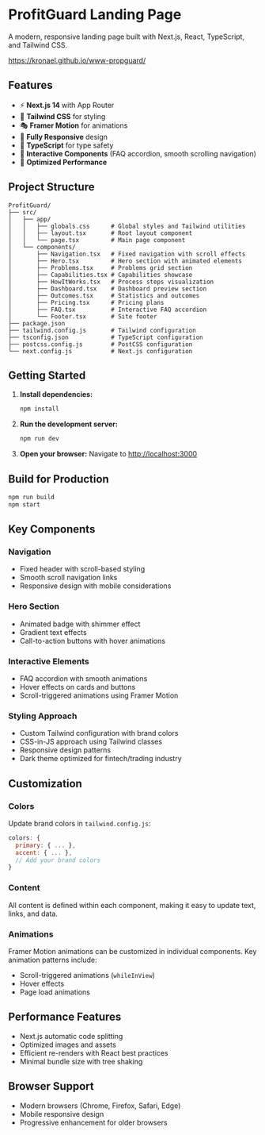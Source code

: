 # ProfitGuard Landing Page

A modern, responsive landing page built with Next.js, React, TypeScript, and Tailwind CSS.

https://kronael.github.io/www-propguard/

## Features

- ⚡ **Next.js 14** with App Router
- 🎨 **Tailwind CSS** for styling
- 🎭 **Framer Motion** for animations
- 📱 **Fully Responsive** design
- 🎯 **TypeScript** for type safety
- 🎪 **Interactive Components** (FAQ accordion, smooth scrolling navigation)
- 🚀 **Optimized Performance**

## Project Structure

```
ProfitGuard/
├── src/
│   ├── app/
│   │   ├── globals.css      # Global styles and Tailwind utilities
│   │   ├── layout.tsx       # Root layout component
│   │   └── page.tsx         # Main page component
│   └── components/
│       ├── Navigation.tsx   # Fixed navigation with scroll effects
│       ├── Hero.tsx         # Hero section with animated elements
│       ├── Problems.tsx     # Problems grid section
│       ├── Capabilities.tsx # Capabilities showcase
│       ├── HowItWorks.tsx   # Process steps visualization
│       ├── Dashboard.tsx    # Dashboard preview section
│       ├── Outcomes.tsx     # Statistics and outcomes
│       ├── Pricing.tsx      # Pricing plans
│       ├── FAQ.tsx          # Interactive FAQ accordion
│       └── Footer.tsx       # Site footer
├── package.json
├── tailwind.config.js       # Tailwind configuration
├── tsconfig.json            # TypeScript configuration
├── postcss.config.js        # PostCSS configuration
└── next.config.js           # Next.js configuration
```

## Getting Started

1. **Install dependencies:**
   ```bash
   npm install
   ```

2. **Run the development server:**
   ```bash
   npm run dev
   ```

3. **Open your browser:**
   Navigate to [http://localhost:3000](http://localhost:3000)

## Build for Production

```bash
npm run build
npm start
```

## Key Components

### Navigation
- Fixed header with scroll-based styling
- Smooth scroll navigation links
- Responsive design with mobile considerations

### Hero Section
- Animated badge with shimmer effect
- Gradient text effects
- Call-to-action buttons with hover animations

### Interactive Elements
- FAQ accordion with smooth animations
- Hover effects on cards and buttons
- Scroll-triggered animations using Framer Motion

### Styling Approach
- Custom Tailwind configuration with brand colors
- CSS-in-JS approach using Tailwind classes
- Responsive design patterns
- Dark theme optimized for fintech/trading industry

## Customization

### Colors
Update brand colors in `tailwind.config.js`:
```javascript
colors: {
  primary: { ... },
  accent: { ... },
  // Add your brand colors
}
```

### Content
All content is defined within each component, making it easy to update text, links, and data.

### Animations
Framer Motion animations can be customized in individual components. Key animation patterns include:
- Scroll-triggered animations (`whileInView`)
- Hover effects
- Page load animations

## Performance Features

- Next.js automatic code splitting
- Optimized images and assets
- Efficient re-renders with React best practices
- Minimal bundle size with tree shaking

## Browser Support

- Modern browsers (Chrome, Firefox, Safari, Edge)
- Mobile responsive design
- Progressive enhancement for older browsers
